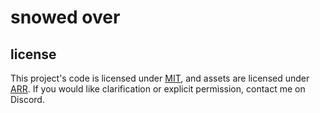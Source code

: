 # snowed over

## license
This project's code is licensed under [MIT](LICENSE), and assets are licensed under [ARR](LICENSE_ASSETS). If you would like clarification or explicit permission, contact me on Discord.
